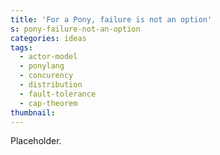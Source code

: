 ```yaml
---
title: 'For a Pony, failure is not an option'
s: pony-failure-not-an-option
categories: ideas
tags:
  - actor-model
  - ponylang
  - concurency
  - distribution
  - fault-tolerance
  - cap-theorem
thumbnail:
---
```


Placeholder.